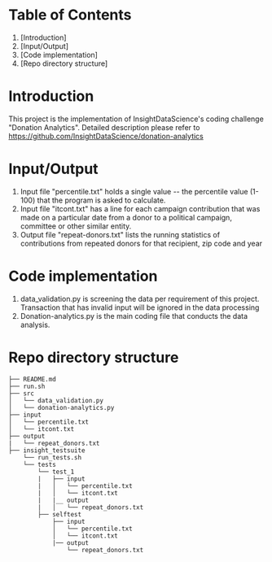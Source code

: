 # Table of Contents
1. [Introduction]
2. [Input/Output]
3. [Code implementation]
4. [Repo directory structure]


# Introduction

This project is the implementation of InsightDataScience's coding challenge "Donation Analytics". Detailed description please refer to https://github.com/InsightDataScience/donation-analytics


# Input/Output

1. Input file "percentile.txt" holds a single value -- the percentile value (1-100) that the program is asked to calculate.
2. Input file "itcont.txt" has a line for each campaign contribution that was made on a particular date from a donor to a political campaign, committee or other similar entity. 
3. Output file "repeat-donors.txt" lists the running statistics of contributions from repeated donors for that recipient, zip code and year 


# Code implementation
1. data_validation.py is screening the data per requirement of this project. Transaction that has invalid input will be ignored in the data processing
2. Donation-analytics.py is the main coding file that conducts the data analysis. 


# Repo directory structure

    ├── README.md 
    ├── run.sh
    ├── src
    │	└── data_validation.py
    │   └── donation-analytics.py
    ├── input
    │   └── percentile.txt
    │   └── itcont.txt
    ├── output
    |   └── repeat_donors.txt
    ├── insight_testsuite
        └── run_tests.sh
        └── tests
            └── test_1
            |   ├── input
            |   │   └── percentile.txt
            |   │   └── itcont.txt
            |   |__ output
            |   │   └── repeat_donors.txt
            ├── selftest
                ├── input
                │   └── percentile.txt
                │   └── itcont.txt
                |── output
                    └── repeat_donors.txt

